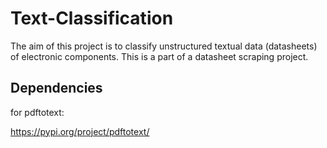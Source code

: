 # Text-Classification
The aim of this project is to classify unstructured textual data (datasheets) of electronic components. This is a part of a datasheet scraping project. 

## Dependencies
for pdftotext: 

https://pypi.org/project/pdftotext/
